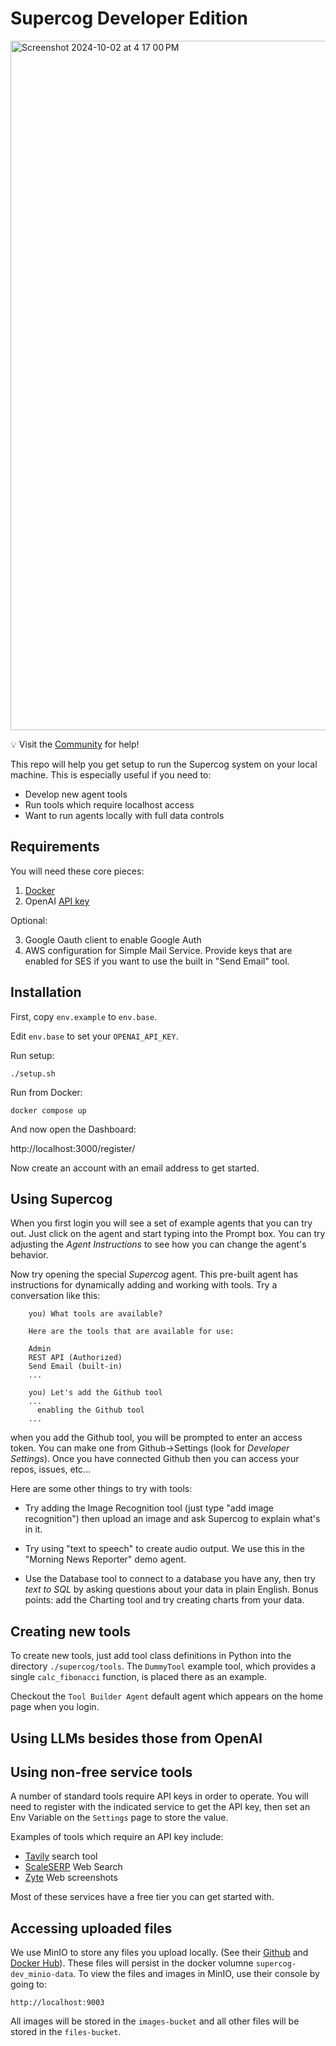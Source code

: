 # Supercog Developer Edition

<img width="1103" alt="Screenshot 2024-10-02 at 4 17 00 PM" src="https://github.com/user-attachments/assets/98377aea-f2a0-4a52-81fe-be3878c80562">

💡 Visit the [Community](https://github.com/supercog-ai/community/) for help!

This repo will help you get setup to run the Supercog system on your local
machine. This is especially useful if you need to:
- Develop new agent tools
- Run tools which require localhost access
- Want to run agents locally with full data controls

## Requirements

You will need these core pieces:

1. [Docker](https://docs.docker.com/engine/install/)
2. OpenAI [API key](https://openai.com/index/openai-api/)

Optional:

3. Google Oauth client to enable Google Auth
4. AWS configuration for Simple Mail Service. Provide keys that are enabled for SES
if you want to use the built in "Send Email" tool.

## Installation

First, copy `env.example` to `env.base`.

Edit `env.base` to set your `OPENAI_API_KEY`.

Run setup:

    ./setup.sh

Run from Docker:

    docker compose up

And now open the Dashboard:

http://localhost:3000/register/

Now create an account with an email address to get started.

## Using Supercog

When you first login you will see a set of example agents that you can
try out. Just click on the agent and start typing into the Prompt box. You
can try adjusting the _Agent Instructions_ to see how you can change the
agent's behavior.

Now try opening the special _Supercog_ agent. This pre-built agent has
instructions for dynamically adding and working with tools. Try a conversation
like this:

```text
    you) What tools are available?

    Here are the tools that are available for use:

    Admin
    REST API (Authorized)
    Send Email (built-in)
    ...

    you) Let's add the Github tool
    ...
      enabling the Github tool
    ...
```

when you add the Github tool, you will be prompted to enter an access token. You
can make one from Github->Settings (look for _Developer Settings_). Once you have
connected Github then you can access your repos, issues, etc...

Here are some other things to try with tools:

- Try adding the Image Recognition tool (just type "add image recognition") then upload an image and ask Supercog
to explain what's in it.

- Try using "text to speech" to create audio output. We use this in the "Morning News Reporter" demo agent.

- Use the Database tool to connect to a database you have any, then try _text to SQL_ by
asking questions about your data in plain English. Bonus points: add the Charting tool
and try creating charts from your data.


## Creating new tools

To create new tools, just add tool class definitions in Python into
the directory `./supercog/tools`. The `DummyTool` example tool,
which provides a single `calc_fibonacci` function, is placed there
as an example.

Checkout the `Tool Builder Agent` default agent which appears on the home page
when you login.

## Using LLMs besides those from OpenAI

## Using non-free service tools

A number of standard tools require API keys in order to operate. You will need to
register with the indicated service to get the API key, then set an Env Variable
on the `Settings` page to store the value.

Examples of tools which require an API key include:

- [Tavily](https://tavily.com/#api) search tool
- [ScaleSERP](https://app.scaleserp.com/) Web Search
- [Zyte](https://docs.zyte.com/zyte-api/get-started.html) Web screenshots

Most of these services have a free tier you can get started with.

## Accessing uploaded files
We use MinIO to store any files you upload locally. (See their
[Github](https://github.com/minio/minio) and
[Docker Hub](https://hub.docker.com/r/minio/minio)).
These files will persist in the docker volumne `supercog-dev_minio-data`.
To view the files and images in MinIO, use their console by going to:

    http://localhost:9003

All images will be stored in the `images-bucket` and all other
files will be stored in the `files-bucket`.
